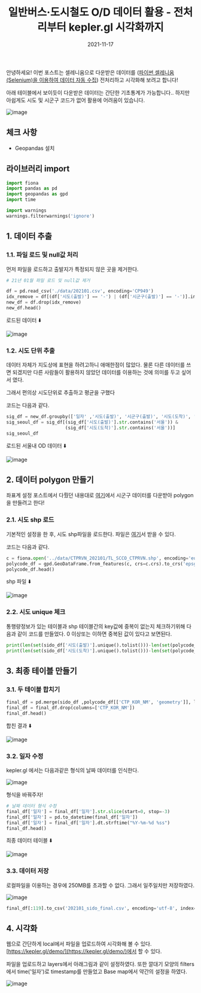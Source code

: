 ﻿---
title: "일반버스·도시철도 O/D 데이터 활용 - 전처리부터 kepler.gl 시각화까지"
excerpt: "안녕하세요!  이번 포스트는 셀레니움으로 다운받은 데이터를 전처리하고 시각화해 보려고 합니다!"

categories:
  - python
tags:
  - [kepler.gl, python, visualization]

toc: true
toc_sticky: true

date: 2021-11-17
last_modified_at: 2021-11-17
---

안녕하세요! 이번 포스트는 셀레니움으로 다운받은 데이터를 ([파이썬 셀레니움(Selenium)을 이용하여 데이터 자동 수집](https://github.com/everlast0430/cityBusRailOD-python-selenium/blob/main/202101.csv)) 전처리하고 시각화해 보려고 합니다!

아래 테이블에서 보이듯이 다운받은 데이터는 간단한 기초통계가 가능합니다.. 하지만 아쉽게도 시도 및 시군구 코드가 없어 활용에 어려움이 있습니다.

![image](https://user-images.githubusercontent.com/43924464/141873219-8a5f89d8-1e11-45a7-85d0-1e09edeb8210.png)

## 체크 사항

- Geopandas 설치

## 라이브러리 import

```python
import fiona
import pandas as pd
import geopandas as gpd
import time

import warnings
warnings.filterwarnings('ignore')
```

## 1. 데이터 추출

### 1.1. 파일 로드 및 null값 처리

먼저 파일을 로드하고 출발지가 특정되지 않은 곳을 제거한다.

```python
# 21년 01월 파일 로드 및 null값 제거

df = pd.read_csv('./data/202101.csv', encoding='CP949')
idx_remove = df[(df['시도(출발)'] == '-') | (df['시군구(출발)'] == '-')].index
new_df = df.drop(idx_remove)
new_df.head()
```

로드된 데이터 ⬇️

![image](https://user-images.githubusercontent.com/43924464/141878247-56780021-bf75-4eca-80c6-7e0ccad68f6a.png)

### 1.2. 시도 단위 추출

데이터 자체가 지도상에 표현을 하려고하니 애매한점이 많았다. 물론 다른 데이터를 쓰면 되겠지만 다른 사람들이 활용하지 않았던 데이터를 이용하는 것에 의미를 두고 싶어서 였다.

그래서 편의상 시도단위로 추출하고 평균을 구했다

코드는 다음과 같다.

```python
sig_df = new_df.groupby(['일자' ,'시도(출발)', '시군구(출발)', '시도(도착)', '시군구(도착)'], as_index=False).mean()
sig_seoul_df = sig_df[(sig_df['시도(출발)'].str.contains('서울')) &
                      (sig_df['시도(도착)'].str.contains('서울'))]
sig_seoul_df
```

로드된 서울내 OD 데이터 ⬇️

![image](https://user-images.githubusercontent.com/43924464/142096638-82c2bb68-4e0f-42ea-a428-c9593deca86f.png)

## 2. 데이터 polygon 만들기

좌표계 설정 포스트에서 다뤘던 내용대로 [여기](http://www.gisdeveloper.co.kr/?p=2332)에서 시군구 데이터를 다운받아 polygon을 만들려고 한다!

### 2.1. 시도 shp 로드

기본적인 설정을 한 후, 시도 shp파일을 로드한다. 파일은 [여기](http://www.gisdeveloper.co.kr/?p=2332)서 받을 수 있다.

코드는 다음과 같다.

```python
c = fiona.open('../data/CTPRVN_202101/TL_SCCO_CTPRVN.shp', encoding='euc-kr')
polycode_df = gpd.GeoDataFrame.from_features(c, crs=c.crs).to_crs('epsg:4326')
polycode_df.head()
```

shp 파일 ⬇️

![image](https://user-images.githubusercontent.com/43924464/141880410-ae7028ac-3605-49a0-8d05-17bce673adad.png)

### 2.2. 시도 unique 체크

통행량정보가 있는 테이블과 shp 테이블간의 key값에 중복이 없는지 체크하기위해 다음과 같이 코드를 만들었다. 0 이상또는 이하면 중복된 값이 있다고 보면된다.

```python
print(len(set(sido_df['시도(출발)'].unique().tolist()))-len(set(polycode_df['CTP_KOR_NM'].unique().tolist())))
print(len(set(sido_df['시도(도착)'].unique().tolist()))-len(set(polycode_df['CTP_KOR_NM'].unique().tolist())))
```

## 3. 최종 테이블 만들기

### 3.1. 두 테이블 합치기

```python
final_df = pd.merge(sido_df ,polycode_df[['CTP_KOR_NM', 'geometry']], left_on='시도(출발)', right_on='CTP_KOR_NM', how='left')
final_df = final_df.drop(columns=['CTP_KOR_NM'])
final_df.head()
```

합친 결과 ⬇️

![image](https://user-images.githubusercontent.com/43924464/142098702-8802df33-42d0-4b1d-9ffd-aaea3346fd0c.png)

### 3.2. 일자 수정

kepler.gl 에서는 다음과같은 형식의 날짜 데이터를 인식한다.

![image](https://user-images.githubusercontent.com/43924464/141870912-7dc88d33-fa8c-4a1d-908d-a49a01467b85.png)

형식을 바꿔주자!

```python
# 날짜 데이터 형식 수정
final_df['일자'] = final_df['일자'].str.slice(start=0, stop=-3)
final_df['일자'] = pd.to_datetime(final_df['일자'])
final_df['일자'] = final_df['일자'].dt.strftime("%Y-%m-%d %ss")
final_df.head()
```

최종 데이터 테이블 ⬇️

![image](https://user-images.githubusercontent.com/43924464/142100300-8b7dae6c-0f91-4f28-a41c-2a025ddac509.png)

### 3.3. 데이터 저장

로컬파일을 이용하는 경우에 250MB를 초과할 수 없다. 그래서 일주일치만 저장하였다.

![image](https://user-images.githubusercontent.com/43924464/142123039-781b034d-e5ec-4cc9-856f-c1261249e921.png)

```python
final_df[:119].to_csv('202101_sido_final.csv', encoding='utf-8', index=False)
```

## 4. 시각화

웹으로 간단하게 local에서 파일을 업로드하여 시각화해 볼 수 있다. [https://kepler.gl/demo/](https://kepler.gl/demo/)에서 할 수 있다.

파일을 업로드하고 layers에서 아래그림과 같이 설정하였다.
또한 깔대기 모양의 filters에서 time('일자')로 timestamp를 만들었고 Base map에서 약간의 설정을 하였다.

![image](https://user-images.githubusercontent.com/43924464/142110286-1f3f8999-4554-48f0-a424-46d0c93b32dd.png)
